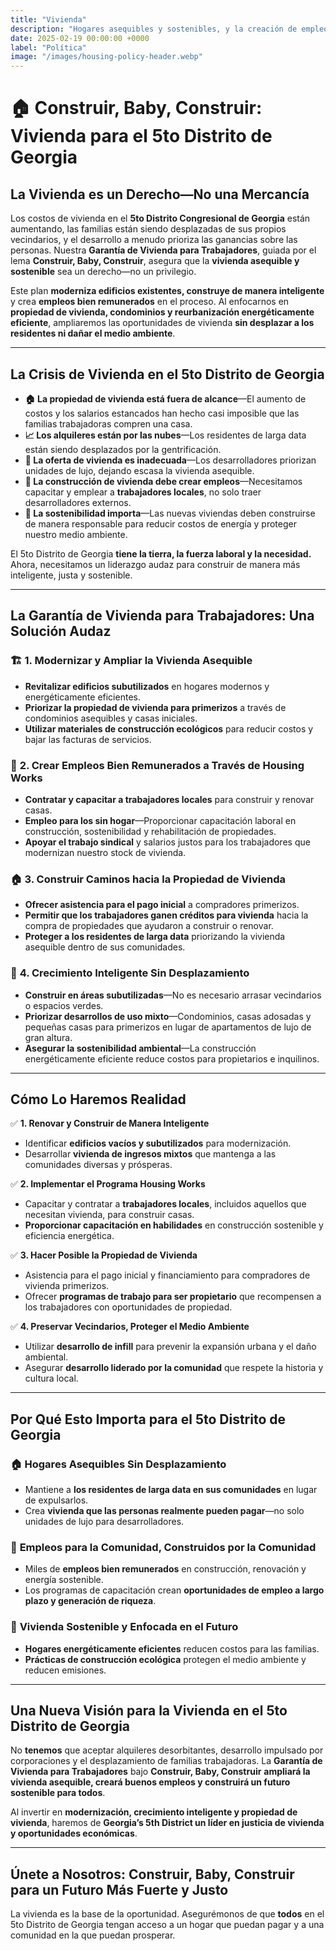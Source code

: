```yaml
---
title: "Vivienda"
description: "Hogares asequibles y sostenibles, y la creación de empleos bien remunerados sin desplazamiento ni daño ambiental."
date: 2025-02-19 00:00:00 +0000
label: "Política"
image: "/images/housing-policy-header.webp"
---
```


# **🏠 Construir, Baby, Construir: Vivienda para el 5to Distrito de Georgia**  

## **La Vivienda es un Derecho—No una Mercancía**  

Los costos de vivienda en el **5to Distrito Congresional de Georgia** están aumentando, las familias están siendo desplazadas de sus propios vecindarios, y el desarrollo a menudo prioriza las ganancias sobre las personas. Nuestra **Garantía de Vivienda para Trabajadores**, guiada por el lema **Construir, Baby, Construir**, asegura que la **vivienda asequible y sostenible** sea un derecho—no un privilegio.  

Este plan **moderniza edificios existentes, construye de manera inteligente** y crea **empleos bien remunerados** en el proceso. Al enfocarnos en **propiedad de vivienda, condominios y reurbanización energéticamente eficiente**, ampliaremos las oportunidades de vivienda **sin desplazar a los residentes ni dañar el medio ambiente**.  

---

## **La Crisis de Vivienda en el 5to Distrito de Georgia**  

- **🏠 La propiedad de vivienda está fuera de alcance**—El aumento de costos y los salarios estancados han hecho casi imposible que las familias trabajadoras compren una casa.  
- **📈 Los alquileres están por las nubes**—Los residentes de larga data están siendo desplazados por la gentrificación.  
- **🔨 La oferta de vivienda es inadecuada**—Los desarrolladores priorizan unidades de lujo, dejando escasa la vivienda asequible.  
- **💼 La construcción de vivienda debe crear empleos**—Necesitamos capacitar y emplear a **trabajadores locales**, no solo traer desarrolladores externos.  
- **🌱 La sostenibilidad importa**—Las nuevas viviendas deben construirse de manera responsable para reducir costos de energía y proteger nuestro medio ambiente.  

El 5to Distrito de Georgia **tiene la tierra, la fuerza laboral y la necesidad.** Ahora, necesitamos un liderazgo audaz para construir de manera más inteligente, justa y sostenible.  

---

## **La Garantía de Vivienda para Trabajadores: Una Solución Audaz**  

### 🏗️ **1. Modernizar y Ampliar la Vivienda Asequible**  
- **Revitalizar edificios subutilizados** en hogares modernos y energéticamente eficientes.  
- **Priorizar la propiedad de vivienda para primerizos** a través de condominios asequibles y casas iniciales.  
- **Utilizar materiales de construcción ecológicos** para reducir costos y bajar las facturas de servicios.  

### 💼 **2. Crear Empleos Bien Remunerados a Través de Housing Works**  
- **Contratar y capacitar a trabajadores locales** para construir y renovar casas.  
- **Empleo para los sin hogar**—Proporcionar capacitación laboral en construcción, sostenibilidad y rehabilitación de propiedades.  
- **Apoyar el trabajo sindical** y salarios justos para los trabajadores que modernizan nuestro stock de vivienda.  

### 🏠 **3. Construir Caminos hacia la Propiedad de Vivienda**  
- **Ofrecer asistencia para el pago inicial** a compradores primerizos.  
- **Permitir que los trabajadores ganen créditos para vivienda** hacia la compra de propiedades que ayudaron a construir o renovar.  
- **Proteger a los residentes de larga data** priorizando la vivienda asequible dentro de sus comunidades.  

### 🌱 **4. Crecimiento Inteligente Sin Desplazamiento**  
- **Construir en áreas subutilizadas**—No es necesario arrasar vecindarios o espacios verdes.  
- **Priorizar desarrollos de uso mixto**—Condominios, casas adosadas y pequeñas casas para primerizos en lugar de apartamentos de lujo de gran altura.  
- **Asegurar la sostenibilidad ambiental**—La construcción energéticamente eficiente reduce costos para propietarios e inquilinos.  

---

## **Cómo Lo Haremos Realidad**  

✅ **1. Renovar y Construir de Manera Inteligente**  
- Identificar **edificios vacíos y subutilizados** para modernización.  
- Desarrollar **vivienda de ingresos mixtos** que mantenga a las comunidades diversas y prósperas.  

✅ **2. Implementar el Programa Housing Works**  
- Capacitar y contratar a **trabajadores locales**, incluidos aquellos que necesitan vivienda, para construir casas.  
- **Proporcionar capacitación en habilidades** en construcción sostenible y eficiencia energética.  

✅ **3. Hacer Posible la Propiedad de Vivienda**  
- Asistencia para el pago inicial y financiamiento para compradores de vivienda primerizos.  
- Ofrecer **programas de trabajo para ser propietario** que recompensen a los trabajadores con oportunidades de propiedad.  

✅ **4. Preservar Vecindarios, Proteger el Medio Ambiente**  
- Utilizar **desarrollo de infill** para prevenir la expansión urbana y el daño ambiental.  
- Asegurar **desarrollo liderado por la comunidad** que respete la historia y cultura local.  

---

## **Por Qué Esto Importa para el 5to Distrito de Georgia**  

### 🏠 **Hogares Asequibles Sin Desplazamiento**  
- Mantiene a **los residentes de larga data en sus comunidades** en lugar de expulsarlos.  
- Crea **vivienda que las personas realmente pueden pagar**—no solo unidades de lujo para desarrolladores.  

### 💼 **Empleos para la Comunidad, Construidos por la Comunidad**  
- Miles de **empleos bien remunerados** en construcción, renovación y energía sostenible.  
- Los programas de capacitación crean **oportunidades de empleo a largo plazo y generación de riqueza**.  

### 🌱 **Vivienda Sostenible y Enfocada en el Futuro**  
- **Hogares energéticamente eficientes** reducen costos para las familias.  
- **Prácticas de construcción ecológica** protegen el medio ambiente y reducen emisiones.  

---

## **Una Nueva Visión para la Vivienda en el 5to Distrito de Georgia**  

No **tenemos** que aceptar alquileres desorbitantes, desarrollo impulsado por corporaciones y el desplazamiento de familias trabajadoras. La **Garantía de Vivienda para Trabajadores** bajo **Construir, Baby, Construir** **ampliará la vivienda asequible, creará buenos empleos y construirá un futuro sostenible para todos**.  

Al invertir en **modernización, crecimiento inteligente y propiedad de vivienda**, haremos de **Georgia’s 5th District un líder en justicia de vivienda y oportunidades económicas**.  

---

## **Únete a Nosotros: Construir, Baby, Construir para un Futuro Más Fuerte y Justo**  

La vivienda es la base de la oportunidad. Asegurémonos de que **todos** en el 5to Distrito de Georgia tengan acceso a un hogar que puedan pagar y a una comunidad en la que puedan prosperar.